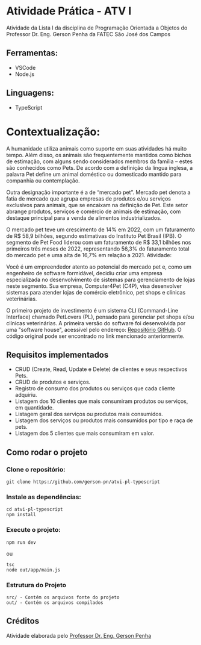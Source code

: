 # Atividade Prática - ATV I
Atividade da Lista I da disciplina de Programação Orientada a Objetos do Professor Dr. Eng. Gerson Penha da FATEC São José dos Campos

## Ferramentas:
  * VSCode
  * Node.js
## Linguagens:
  * TypeScript

# Contextualização:

A humanidade utiliza animais como suporte em suas atividades há muito tempo. Além disso, os animais são frequentemente mantidos como bichos de estimação, com alguns sendo considerados membros da família – estes são conhecidos como Pets. De acordo com a definição da língua inglesa, a palavra Pet define um animal doméstico ou domesticado mantido para companhia ou contemplação.

Outra designação importante é a de “mercado pet”. Mercado pet denota a fatia de mercado que agrupa empresas de produtos e/ou serviços exclusivos para animais, que se encaixam na definição de Pet. Este setor abrange produtos, serviços e comércio de animais de estimação, com destaque principal para a venda de alimentos industrializados.

O mercado pet teve um crescimento de 14% em 2022, com um faturamento de R$ 58,9 bilhões, segundo estimativas do Instituto Pet Brasil (IPB). O segmento de Pet Food liderou com um faturamento de R$ 33,1 bilhões nos primeiros três meses de 2022, representando 56,3% do faturamento total do mercado pet e uma alta de 16,7% em relação a 2021.
Atividade:

Você é um empreendedor atento ao potencial do mercado pet e, como um engenheiro de software formidável, decidiu criar uma empresa especializada no desenvolvimento de sistemas para gerenciamento de lojas neste segmento. Sua empresa, Computer4Pet (C4P), visa desenvolver sistemas para atender lojas de comércio eletrônico, pet shops e clínicas veterinárias.

O primeiro projeto de investimento é um sistema CLI (Command-Line Interface) chamado PetLovers (PL), pensado para gerenciar pet shops e/ou clínicas veterinárias. A primeira versão do software foi desenvolvida por uma "software house", acessível pelo endereço: [Repositório GitHub](https://github.com/gerson-pn/atvi-pl-typescript). O código original pode ser encontrado no link mencionado anteriormente.

## Requisitos implementados
- CRUD (Create, Read, Update e Delete) de clientes e seus respectivos Pets.
- CRUD de produtos e serviços.
- Registro de consumo dos produtos ou serviços que cada cliente adquiriu.
- Listagem dos 10 clientes que mais consumiram produtos ou serviços, em quantidade.
- Listagem geral dos serviços ou produtos mais consumidos.
- Listagem dos serviços ou produtos mais consumidos por tipo e raça de pets.
- Listagem dos 5 clientes que mais consumiram em valor.

## Como rodar o projeto

### Clone o repositório:

    git clone https://github.com/gerson-pn/atvi-pl-typescript

### Instale as dependências:

    cd atvi-pl-typescript
    npm install

### Execute o projeto:

    npm run dev

  ou
  
    tsc
    node out/app/main.js

### Estrutura do Projeto

    src/ - Contém os arquivos fonte do projeto
    out/ - Contém os arquivos compilados

## Créditos
Atividade elaborada pelo [Professor Dr. Eng. Gerson Penha](https://github.com/gerson-pn)
